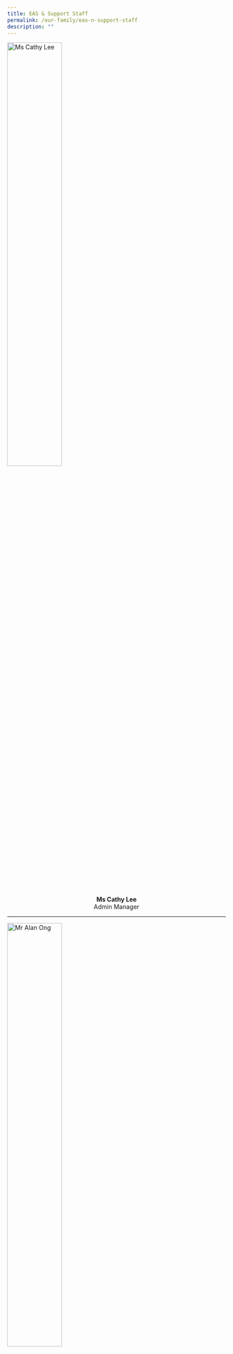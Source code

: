 ```yaml
---
title: EAS & Support Staff
permalink: /our-family/eas-n-support-staff
description: ""
---
```

<style>  
img {  
  display: block;  
  margin-left: auto;  
  margin-right: auto;  
}  
</style>  
<body><img src="/images/Ms%20Cathy%20Lee.jpg" alt="Ms Cathy Lee" style="width:50%;">  
  
</body>

<p style="text-align:center;"><strong>Ms Cathy Lee<br></strong>Admin Manager<br></p>

---

<style>  
img {  
  display: block;  
  margin-left: auto;  
  margin-right: auto;  
}  
</style>  
<body><img src="/images/Mr%20Alan%20Ong.jpg" alt="Mr Alan Ong" style="width:50%;">  
  
</body>

<p style="text-align:center;"><strong>Mr Alan Ong<br></strong>Operations Manager<br></p>

---

<style>  
img {  
  display: block;  
  margin-left: auto;  
  margin-right: auto;  
}  
</style>  
<body><img src="/images/Ms%20Wong%20Miao%20Ling.jpg" alt="Ms Wong Miao Ling" style="width:50%;">  
  
</body>

<p style="text-align:center;"><strong>Ms Wong Miao Ling<br></strong>Admin Executive<br></p>

---

![](/images/naqiah.jpg)

<style>  
img {  
  display: block;  
  margin-left: auto;  
  margin-right: auto;  
}  
</style>  
<body><img src="/images/Ms%20Cathy%20Lee.jpg" alt="School Uniform" style="width:50%;">  
  
</body>

<p style="text-align:center;"><strong>Ms Cathy Lee<br></strong>Admin Manager<br></p>

![](/images/Mdm%20Hayati%20Abdul%20Kadir.jpg)

<style>  
img {  
  display: block;  
  margin-left: auto;  
  margin-right: auto;  
}  
</style>  
<body><img src="/images/Ms%20Cathy%20Lee.jpg" alt="School Uniform" style="width:50%;">  
  
</body>

<p style="text-align:center;"><strong>Ms Cathy Lee<br></strong>Admin Manager<br></p>

![](/images/Ms%20Low%20Lee%20Kheng.jpg)

<style>  
img {  
  display: block;  
  margin-left: auto;  
  margin-right: auto;  
}  
</style>  
<body><img src="/images/Ms%20Cathy%20Lee.jpg" alt="School Uniform" style="width:50%;">  
  
</body>

<p style="text-align:center;"><strong>Ms Cathy Lee<br></strong>Admin Manager<br></p>

![](/images/J%20Durgeshwari.jpg)

<style>  
img {  
  display: block;  
  margin-left: auto;  
  margin-right: auto;  
}  
</style>  
<body><img src="/images/Ms%20Cathy%20Lee.jpg" alt="School Uniform" style="width:50%;">  
  
</body>

<p style="text-align:center;"><strong>Ms Cathy Lee<br></strong>Admin Manager<br></p>

![](/images/Mdm%20Lee%20Lee%20Yen.jpg)

<style>  
img {  
  display: block;  
  margin-left: auto;  
  margin-right: auto;  
}  
</style>  
<body><img src="/images/Ms%20Cathy%20Lee.jpg" alt="School Uniform" style="width:50%;">  
  
</body>

<p style="text-align:center;"><strong>Ms Cathy Lee<br></strong>Admin Manager<br></p>

![](/images/Mr%20Mohamed%20Junaidy%20Bin%20Mohamed%20Hameed.jpg)

<style>  
img {  
  display: block;  
  margin-left: auto;  
  margin-right: auto;  
}  
</style>  
<body><img src="/images/Ms%20Cathy%20Lee.jpg" alt="School Uniform" style="width:50%;">  
  
</body>

<p style="text-align:center;"><strong>Ms Cathy Lee<br></strong>Admin Manager<br></p>

![](/images/Mdm%20Goo%20Ah%20Hwa.jpg)

<style>  
img {  
  display: block;  
  margin-left: auto;  
  margin-right: auto;  
}  
</style>  
<body><img src="/images/Ms%20Cathy%20Lee.jpg" alt="School Uniform" style="width:50%;">  
  
</body>

<p style="text-align:center;"><strong>Ms Cathy Lee<br></strong>Admin Manager<br></p>

![](/images/Mr%20Tan%20Kheng%20Hock.jpg)

<style>  
img {  
  display: block;  
  margin-left: auto;  
  margin-right: auto;  
}  
</style>  
<body><img src="/images/Ms%20Cathy%20Lee.jpg" alt="School Uniform" style="width:50%;">  
  
</body>

<p style="text-align:center;"><strong>Ms Cathy Lee<br></strong>Admin Manager<br></p>

![](/images/saadiah.jpg)

<style>  
img {  
  display: block;  
  margin-left: auto;  
  margin-right: auto;  
}  
</style>  
<body><img src="/images/Ms%20Cathy%20Lee.jpg" alt="School Uniform" style="width:50%;">  
  
</body>

<p style="text-align:center;"><strong>Ms Cathy Lee<br></strong>Admin Manager<br></p>

![](/images/Mdm%20Lim%20Ah%20Mui%20Linda.jpg)

<style>  
img {  
  display: block;  
  margin-left: auto;  
  margin-right: auto;  
}  
</style>  
<body><img src="/images/Ms%20Cathy%20Lee.jpg" alt="School Uniform" style="width:50%;">  
  
</body>

<p style="text-align:center;"><strong>Ms Cathy Lee<br></strong>Admin Manager<br></p>

![](/images/Ms%20Lim%20Ainie.jpg)

<style>  
img {  
  display: block;  
  margin-left: auto;  
  margin-right: auto;  
}  
</style>  
<body><img src="/images/Ms%20Cathy%20Lee.jpg" alt="School Uniform" style="width:50%;">  
  
</body>

<p style="text-align:center;"><strong>Ms Cathy Lee<br></strong>Admin Manager<br></p>

![](/images/Mdm%20Rokiah.jpg)

<style>  
img {  
  display: block;  
  margin-left: auto;  
  margin-right: auto;  
}  
</style>  
<body><img src="/images/Ms%20Cathy%20Lee.jpg" alt="School Uniform" style="width:50%;">  
  
</body>

<p style="text-align:center;"><strong>Ms Cathy Lee<br></strong>Admin Manager<br></p><style>  
img {  
  display: block;  
  margin-left: auto;  
  margin-right: auto;  
}  
</style>  
<body><img src="/images/Ms%20Cathy%20Lee.jpg" alt="School Uniform" style="width:50%;">  
  
</body>

<p style="text-align:center;"><strong>Ms Cathy Lee<br></strong>Admin Manager<br></p>

![](/images/toh%20xue%20li.jpg)

<style>  
img {  
  display: block;  
  margin-left: auto;  
  margin-right: auto;  
}  
</style>  
<body><img src="/images/Ms%20Cathy%20Lee.jpg" alt="School Uniform" style="width:50%;">  
  
</body>

<p style="text-align:center;"><strong>Ms Cathy Lee<br></strong>Admin Manager<br></p>

![](/images/Siti%20zulaiha.jpg)

<style>  
img {  
  display: block;  
  margin-left: auto;  
  margin-right: auto;  
}  
</style>  
<body><img src="/images/Ms%20Cathy%20Lee.jpg" alt="School Uniform" style="width:50%;">  
  
</body>

<p style="text-align:center;"><strong>Ms Cathy Lee<br></strong>Admin Manager<br></p>

![](/images/Mdm%20Ridiana%20binte%20Suparman.jpg)

<style>  
img {  
  display: block;  
  margin-left: auto;  
  margin-right: auto;  
}  
</style>  
<body><img src="/images/Ms%20Cathy%20Lee.jpg" alt="School Uniform" style="width:50%;">  
  
</body>

<p style="text-align:center;"><strong>Ms Cathy Lee<br></strong>Admin Manager<br></p>

![](/images/iskandar.jpg)

<style>  
img {  
  display: block;  
  margin-left: auto;  
  margin-right: auto;  
}  
</style>  
<body><img src="/images/Ms%20Cathy%20Lee.jpg" alt="School Uniform" style="width:50%;">  
  
</body>

<p style="text-align:center;"><strong>Ms Cathy Lee<br></strong>Admin Manager<br></p>

![](/images/muru%20new.jpg)

<style>  
img {  
  display: block;  
  margin-left: auto;  
  margin-right: auto;  
}  
</style>  
<body><img src="/images/Ms%20Cathy%20Lee.jpg" alt="School Uniform" style="width:50%;">  
  
</body>

<p style="text-align:center;"><strong>Ms Cathy Lee<br></strong>Admin Manager<br></p>

![](/images/mr%20tay%20yu%20han.jpg)

<style>  
img {  
  display: block;  
  margin-left: auto;  
  margin-right: auto;  
}  
</style>  
<body><img src="/images/Ms%20Cathy%20Lee.jpg" alt="School Uniform" style="width:50%;">  
  
</body>

<p style="text-align:center;"><strong>Ms Cathy Lee<br></strong>Admin Manager<br></p>